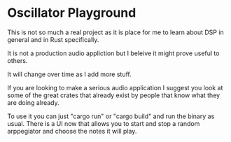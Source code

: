 # Oscillator Playground

This is not so much a real project as it is place for me to learn about DSP in general and in Rust specifically.

It is not a production audio appliction but I beleive it might prove useful to others.

It will change over time as I add more stuff.

If you are looking to make a serious audio application I suggest you look at some of the great crates that already exist by people that know what 
they are doing already.

To use it you can just "cargo run" or "cargo build" and run the binary as usual.  There is a UI now that allows you to start and stop a random arppegiator and choose the notes it will play.
  

